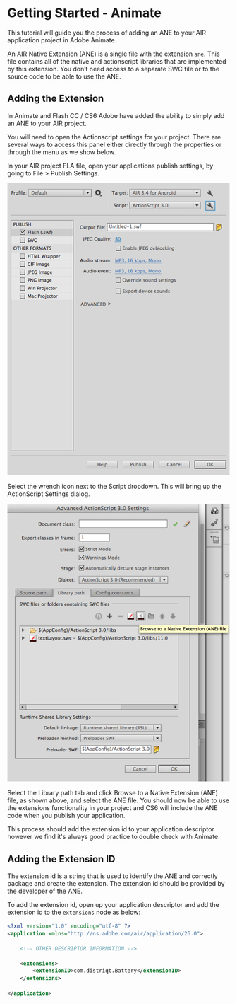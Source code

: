 
# Getting Started - Animate

This tutorial will guide you the process of adding an ANE to your AIR application project in Adobe Animate.

An AIR Native Extension (ANE) is a single file with the extension `ane`. This file contains all of the native and actionscript libraries that are implemented by this extension. You don’t need access to a separate SWC file or to the source code to be able to use the ANE.


## Adding the Extension

In Animate and Flash CC / CS6 Adobe have added the ability to simply add an ANE to your AIR project. 

You will need to open the Actionscript settings for your project. There are several ways to access this panel either directly through the properties or through the menu as we show below.


In your AIR project FLA file, open your applications publish settings, by going to File > Publish Settings.

![](images/ane-tutorial-usingextensions-1.png)


Select the wrench icon next to the Script dropdown. This will bring up the ActionScript Settings dialog.

![](images/ane-tutorial-usingextensions-2.png)


Select the Library path tab and click Browse to a Native Extension (ANE) file, as shown above, and select the ANE file. You should now be able to use the extensions functionality in your project and CS6 will include the ANE code when you publish your application.


This process should add the extension id to your application descriptor however we find it's always good practice to double check with Animate.


## Adding the Extension ID

The extension id is a string that is used to identify the ANE and correctly package and create the extension. The extension id should be provided by the developer of the ANE.

To add the extension id, open up your application descriptor and add the extension id to the `extensions` node as below:

```xml
<?xml version="1.0" encoding="utf-8" ?>
<application xmlns="http://ns.adobe.com/air/application/26.0">

    <!-- OTHER DESCRIPTOR INFORMATION -->

    <extensions>
        <extensionID>com.distriqt.Battery</extensionID>
    </extensions>

</application>
```